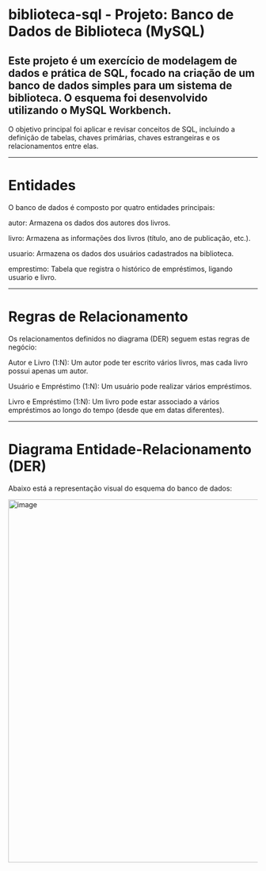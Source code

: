 # biblioteca-sql - Projeto: Banco de Dados de Biblioteca (MySQL)

## Este projeto é um exercício de modelagem de dados e prática de SQL, focado na criação de um banco de dados simples para um sistema de biblioteca. O esquema foi desenvolvido utilizando o MySQL Workbench.

O objetivo principal foi aplicar e revisar conceitos de SQL, incluindo a definição de tabelas, chaves primárias, chaves estrangeiras e os relacionamentos entre elas.

---

# Entidades

O banco de dados é composto por quatro entidades principais:

autor: Armazena os dados dos autores dos livros.

livro: Armazena as informações dos livros (título, ano de publicação, etc.).

usuario: Armazena os dados dos usuários cadastrados na biblioteca.

emprestimo: Tabela que registra o histórico de empréstimos, ligando usuario e livro.

---

# Regras de Relacionamento

Os relacionamentos definidos no diagrama (DER) seguem estas regras de negócio:

Autor e Livro (1:N): Um autor pode ter escrito vários livros, mas cada livro possui apenas um autor.

Usuário e Empréstimo (1:N): Um usuário pode realizar vários empréstimos.

Livro e Empréstimo (1:N): Um livro pode estar associado a vários empréstimos ao longo do tempo (desde que em datas diferentes).

---

# Diagrama Entidade-Relacionamento (DER)

Abaixo está a representação visual do esquema do banco de dados:

<img width="1094" height="733" alt="image" src="https://github.com/user-attachments/assets/d7593b2b-62c1-4be3-aa48-484cefb4969b" />
